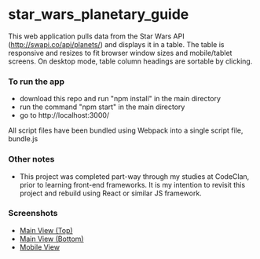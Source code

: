 # star_wars_planetary_guide

This web application pulls data from the Star Wars API (http://swapi.co/api/planets/) and displays it in a table. The table is responsive and resizes to fit browser window sizes and mobile/tablet screens. On desktop mode, table column headings are sortable by clicking.

### To run the app

- download this repo and run "npm install" in the main directory
- run the command "npm start" in the main directory
- go to http://localhost:3000/

All script files have been bundled using Webpack into a single script file, bundle.js


### Other notes

- This project was completed part-way through my studies at CodeClan, prior to learning front-end frameworks. It is my intention to revisit this project and rebuild using React or similar JS framework.

### Screenshots

- [Main View (Top)](docs/main_view_top.png)
- [Main View (Bottom)](docs/main_view_bottom.png)
- [Mobile View](docs/mobile_view.png)
